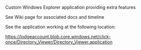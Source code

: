 Custom Windows Explorer application providing extra features

See Wiki page for associated docs and timeline

See the application working at the following location:

https://lodgeaccount.blob.core.windows.net/click-once/Directory_Viewer/Directory_Viewer.application
